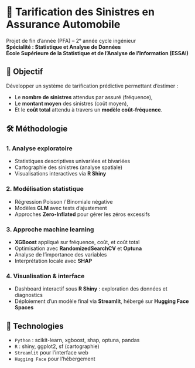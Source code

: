 # 🧮 Tarification des Sinistres en Assurance Automobile

Projet de fin d’année (PFA) – 2ᵉ année cycle ingénieur  
**Spécialité : Statistique et Analyse de Données**  
**École Supérieure de la Statistique et de l’Analyse de l’Information (ESSAI)**

## 📌 Objectif
Développer un système de tarification prédictive permettant d’estimer :
- Le **nombre de sinistres** attendus par assuré (fréquence),
- Le **montant moyen** des sinistres (coût moyen),
- Et le **coût total** attendu à travers un **modèle coût-fréquence**.

## 🛠️ Méthodologie

### 1. **Analyse exploratoire**
- Statistiques descriptives univariées et bivariées
- Cartographie des sinistres (analyse spatiale)
- Visualisations interactives via **R Shiny**

### 2. **Modélisation statistique**
- Régression Poisson / Binomiale négative
- Modèles **GLM** avec tests d’ajustement
- Approches **Zero-Inflated** pour gérer les zéros excessifs

### 3. **Approche machine learning**
- **XGBoost** appliqué sur fréquence, coût, et coût total
- Optimisation avec **RandomizedSearchCV** et **Optuna**
- Analyse de l’importance des variables
- Interprétation locale avec **SHAP**

### 4. **Visualisation & interface**
- Dashboard interactif sous **R Shiny** : exploration des données et diagnostics
- Déploiement d’un modèle final via **Streamlit**, hébergé sur **Hugging Face Spaces**

## 🔧 Technologies
- `Python` : scikit-learn, xgboost, shap, optuna, pandas
- `R` : shiny, ggplot2, sf (cartographie)
- `Streamlit` pour l’interface web
- `Hugging Face` pour l’hébergement




